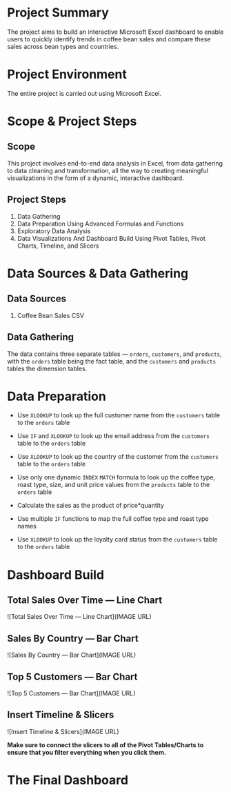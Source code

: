 # Project Summary

The project aims to build an interactive Microsoft Excel dashboard to enable users to quickly identify trends in coffee bean sales and compare these sales across bean types and countries.

# Project Environment

The entire project is carried out using Microsoft Excel.

# Scope & Project Steps

## Scope

This project involves end-to-end data analysis in Excel, from data gathering to data cleaning and transformation, all the way to creating meaningful visualizations in the form of a dynamic, interactive dashboard.

## Project Steps

1. Data Gathering
2. Data Preparation Using Advanced Formulas and Functions
3. Exploratory Data Analysis
4. Data Visualizations And Dashboard Build Using Pivot Tables, Pivot Charts, Timeline, and Slicers

# Data Sources & Data Gathering

## Data Sources

1. Coffee Bean Sales CSV 

## Data Gathering

The data contains three separate tables — `orders`, `customers`, and `products`, with the `orders` table being the fact table, and the `customers` and `products` tables the dimension tables.

# Data Preparation

- Use `XLOOKUP` to look up the full customer name from the `customers` table to the `orders` table

- Use `IF` and `XLOOKUP` to look up the email address from the `customers` table to the `orders` table

- Use `XLOOKUP` to look up the country of the customer from the `customers` table to the `orders` table

- Use only one dynamic `INDEX` `MATCH` formula to look up the coffee type, roast type, size, and unit price values from the `products` table to the `orders` table

- Calculate the sales as the product of price*quantity

- Use multiple `IF` functions to map the full coffee type and roast type names

- Use `XLOOKUP` to look up the loyalty card status from the `customers` table to the `orders` table

# Dashboard Build

## Total Sales Over Time — Line Chart

![Total Sales Over Time — Line Chart](IMAGE URL)

## Sales By Country — Bar Chart

![Sales By Country — Bar Chart](IMAGE URL)

## Top 5 Customers — Bar Chart

![Top 5 Customers — Bar Chart](IMAGE URL)

## Insert Timeline & Slicers

![Insert Timeline & Slicers](IMAGE URL)

**Make sure to connect the slicers to all of the Pivot Tables/Charts to ensure that you filter everything when you click them.**

# The Final Dashboard
